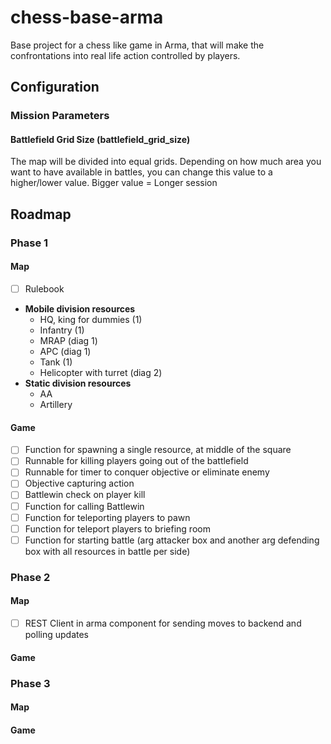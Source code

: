 # chess-base-arma
Base project for a chess like game in Arma, that will make the confrontations into real life action controlled by players. 

## Configuration
### Mission Parameters
#### Battlefield Grid Size (battlefield_grid_size) 
The map will be divided into equal grids. Depending on how much area you want to have available in battles,
you can change this value to a higher/lower value. 
Bigger value = Longer session 

## Roadmap

### Phase 1

#### Map

- [ ] Rulebook
- **Mobile division resources**
    - HQ, king for dummies (1) 
    - Infantry (1)
    - MRAP (diag 1)
    - APC (diag 1)
    - Tank (1)
    - Helicopter with turret (diag 2)
- **Static division resources**
    - AA
    - Artillery

#### Game

- [ ] Function for spawning a single resource, at middle of the square
- [ ] Runnable for killing players going out of the battlefield
- [ ] Runnable for timer to conquer objective or eliminate enemy
- [ ] Objective capturing action
- [ ] Battlewin check on player kill
- [ ] Function for calling Battlewin
- [ ] Function for teleporting players to pawn
- [ ] Function for teleport players to briefing room
- [ ] Function for starting battle (arg attacker box and another arg defending box with all resources in battle per side)

### Phase 2

#### Map
- [ ] REST Client in arma component for sending moves to backend and polling updates

#### Game

### Phase 3

#### Map

#### Game

